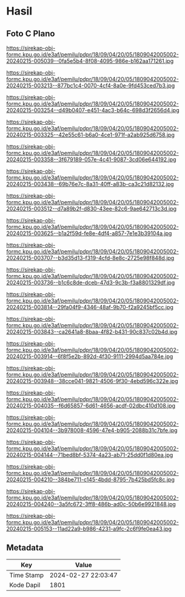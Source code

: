 # Hasil

## Foto C Plano

https://sirekap-obj-formc.kpu.go.id/e3af/pemilu/pdpr/18/09/04/20/05/1809042005002-20240215-005039--0fa5e5b4-8f08-4095-986e-b162aa171261.jpg

https://sirekap-obj-formc.kpu.go.id/e3af/pemilu/pdpr/18/09/04/20/05/1809042005002-20240215-003213--877bc1c4-0070-4cf4-8a0e-9fd453ced7b3.jpg

https://sirekap-obj-formc.kpu.go.id/e3af/pemilu/pdpr/18/09/04/20/05/1809042005002-20240215-003254--d49b0407-e451-4ac3-b64c-698d3f2656d4.jpg

https://sirekap-obj-formc.kpu.go.id/e3af/pemilu/pdpr/18/09/04/20/05/1809042005002-20240215-003325--42e55c61-b6a0-4ce1-971f-a2ab925d6758.jpg

https://sirekap-obj-formc.kpu.go.id/e3af/pemilu/pdpr/18/09/04/20/05/1809042005002-20240215-003358--3f679189-057e-4c41-9087-3cd06e644192.jpg

https://sirekap-obj-formc.kpu.go.id/e3af/pemilu/pdpr/18/09/04/20/05/1809042005002-20240215-003438--69b76e7c-8a31-40ff-a83b-ca3c21d82132.jpg

https://sirekap-obj-formc.kpu.go.id/e3af/pemilu/pdpr/18/09/04/20/05/1809042005002-20240215-003512--d7a89b2f-d830-43ee-82c6-9ae642713c3d.jpg

https://sirekap-obj-formc.kpu.go.id/e3af/pemilu/pdpr/18/09/04/20/05/1809042005002-20240215-003625--b1a2f59d-fe8e-4df4-a857-7e1e3b39104a.jpg

https://sirekap-obj-formc.kpu.go.id/e3af/pemilu/pdpr/18/09/04/20/05/1809042005002-20240215-003707--b3d35d13-f319-4cfd-8e8c-2725e98f848d.jpg

https://sirekap-obj-formc.kpu.go.id/e3af/pemilu/pdpr/18/09/04/20/05/1809042005002-20240215-003736--b1c6c8de-dceb-47d3-9c3b-f3a8801329df.jpg

https://sirekap-obj-formc.kpu.go.id/e3af/pemilu/pdpr/18/09/04/20/05/1809042005002-20240215-003814--29fa04f9-4346-48af-9b70-f2a9245bf5cc.jpg

https://sirekap-obj-formc.kpu.go.id/e3af/pemilu/pdpr/18/09/04/20/05/1809042005002-20240215-003843--ca2641a8-8baa-4f82-b431-90c837c02b4d.jpg

https://sirekap-obj-formc.kpu.go.id/e3af/pemilu/pdpr/18/09/04/20/05/1809042005002-20240215-003914--6f8f5e2b-892d-4f30-9111-2994d5aa784e.jpg

https://sirekap-obj-formc.kpu.go.id/e3af/pemilu/pdpr/18/09/04/20/05/1809042005002-20240215-003948--38cce041-9821-4506-9f30-4ebd596c322e.jpg

https://sirekap-obj-formc.kpu.go.id/e3af/pemilu/pdpr/18/09/04/20/05/1809042005002-20240215-004035--f6d65857-6d61-4656-acdf-02dbc410d108.jpg

https://sirekap-obj-formc.kpu.go.id/e3af/pemilu/pdpr/18/09/04/20/05/1809042005002-20240215-004104--3b978008-4596-47e4-b905-2088b31c7bfe.jpg

https://sirekap-obj-formc.kpu.go.id/e3af/pemilu/pdpr/18/09/04/20/05/1809042005002-20240215-004144--71bed8bf-5374-4a23-ab71-25dd0f1d80ea.jpg

https://sirekap-obj-formc.kpu.go.id/e3af/pemilu/pdpr/18/09/04/20/05/1809042005002-20240215-004210--384be711-c145-4bdd-8795-7b425bd5fc8c.jpg

https://sirekap-obj-formc.kpu.go.id/e3af/pemilu/pdpr/18/09/04/20/05/1809042005002-20240215-004240--3a5fc672-3ff8-486b-ad0c-50b6e9921848.jpg

https://sirekap-obj-formc.kpu.go.id/e3af/pemilu/pdpr/18/09/04/20/05/1809042005002-20240215-005153--11ad22a9-b986-4231-a9fc-2c6f9fe0ea43.jpg


## Metadata

| Key        | Value               |
| ---------- | ------------------- |
| Time Stamp | 2024-02-27 22:03:47 |
| Kode Dapil | 1801                |



